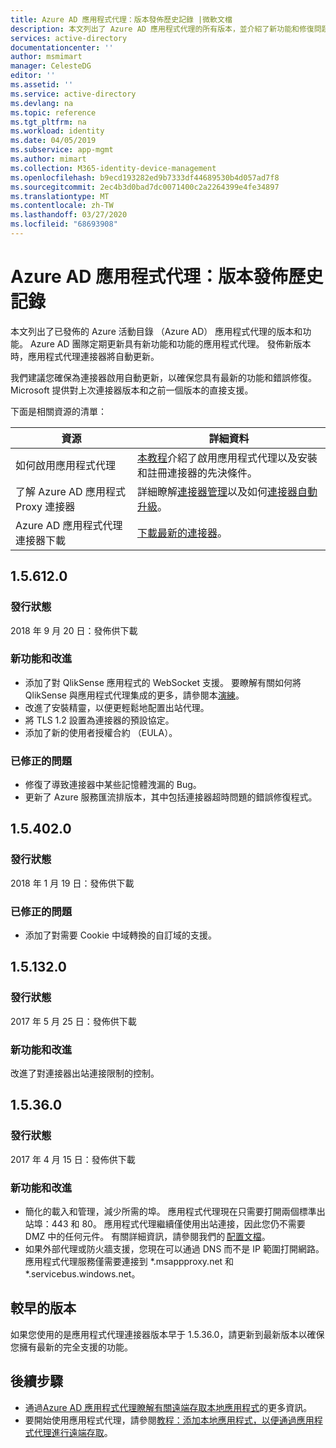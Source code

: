 ```yaml
---
title: Azure AD 應用程式代理：版本發佈歷史記錄 |微軟文檔
description: 本文列出了 Azure AD 應用程式代理的所有版本，並介紹了新功能和修復問題
services: active-directory
documentationcenter: ''
author: msmimart
manager: CelesteDG
editor: ''
ms.assetid: ''
ms.service: active-directory
ms.devlang: na
ms.topic: reference
ms.tgt_pltfrm: na
ms.workload: identity
ms.date: 04/05/2019
ms.subservice: app-mgmt
ms.author: mimart
ms.collection: M365-identity-device-management
ms.openlocfilehash: b9ecd193282ed9b7333df44689530b4d057ad7f8
ms.sourcegitcommit: 2ec4b3d0bad7dc0071400c2a2264399e4fe34897
ms.translationtype: MT
ms.contentlocale: zh-TW
ms.lasthandoff: 03/27/2020
ms.locfileid: "68693908"
---
```

# <a name="azure-ad-application-proxy-version-release-history"></a>Azure AD 應用程式代理：版本發佈歷史記錄
本文列出了已發佈的 Azure 活動目錄 （Azure AD） 應用程式代理的版本和功能。 Azure AD 團隊定期更新具有新功能和功能的應用程式代理。 發佈新版本時，應用程式代理連接器將自動更新。 

我們建議您確保為連接器啟用自動更新，以確保您具有最新的功能和錯誤修復。 Microsoft 提供對上次連接器版本和之前一個版本的直接支援。

下面是相關資源的清單：

資源 |  詳細資料
--------- | --------- |
如何啟用應用程式代理 | [本教程](application-proxy-add-on-premises-application.md)介紹了啟用應用程式代理以及安裝和註冊連接器的先決條件。
了解 Azure AD 應用程式 Proxy 連接器 | 詳細瞭解[連接器管理](application-proxy-connectors.md)以及如何[連接器自動升級](application-proxy-connectors.md#automatic-updates)。
Azure AD 應用程式代理連接器下載 |  [下載最新的連接器](https://download.msappproxy.net/subscription/d3c8b69d-6bf7-42be-a529-3fe9c2e70c90/connector/download)。

## <a name="156120"></a>1.5.612.0

### <a name="release-status"></a>發行狀態

2018 年 9 月 20 日：發佈供下載

### <a name="new-features-and-improvements"></a>新功能和改進

- 添加了對 QlikSense 應用程式的 WebSocket 支援。 要瞭解有關如何將 QlikSense 與應用程式代理集成的更多，請參閱本[演練](application-proxy-qlik.md)。 
- 改進了安裝精靈，以便更輕鬆地配置出站代理。 
- 將 TLS 1.2 設置為連接器的預設協定。 
- 添加了新的使用者授權合約 （EULA）。  

### <a name="fixed-issues"></a>已修正的問題

- 修復了導致連接器中某些記憶體洩漏的 Bug。
- 更新了 Azure 服務匯流排版本，其中包括連接器超時問題的錯誤修復程式。

## <a name="154020"></a>1.5.402.0

### <a name="release-status"></a>發行狀態

2018 年 1 月 19 日：發佈供下載

### <a name="fixed-issues"></a>已修正的問題

- 添加了對需要 Cookie 中域轉換的自訂域的支援。

## <a name="151320"></a>1.5.132.0

### <a name="release-status"></a>發行狀態 

2017 年 5 月 25 日：發佈供下載 

### <a name="new-features-and-improvements"></a>新功能和改進 

改進了對連接器出站連接限制的控制。 

## <a name="15360"></a>1.5.36.0

### <a name="release-status"></a>發行狀態

2017 年 4 月 15 日：發佈供下載

### <a name="new-features-and-improvements"></a>新功能和改進

- 簡化的載入和管理，減少所需的埠。 應用程式代理現在只需要打開兩個標準出站埠：443 和 80。 應用程式代理繼續僅使用出站連接，因此您仍不需要 DMZ 中的任何元件。 有關詳細資訊，請參閱我們的 [配置文檔](application-proxy-add-on-premises-application.md)。  
- 如果外部代理或防火牆支援，您現在可以通過 DNS 而不是 IP 範圍打開網路。 應用程式代理服務僅需要連接到 *.msappproxy.net 和 *.servicebus.windows.net。


## <a name="earlier-versions"></a>較早的版本

如果您使用的是應用程式代理連接器版本早于 1.5.36.0，請更新到最新版本以確保您擁有最新的完全支援的功能。

## <a name="next-steps"></a>後續步驟
- 通過[Azure AD 應用程式代理瞭解有關遠端存取本地應用程式](application-proxy.md)的更多資訊。
- 要開始使用應用程式代理，請參閱[教程：添加本地應用程式，以便通過應用程式代理進行遠端存取](application-proxy-add-on-premises-application.md)。
